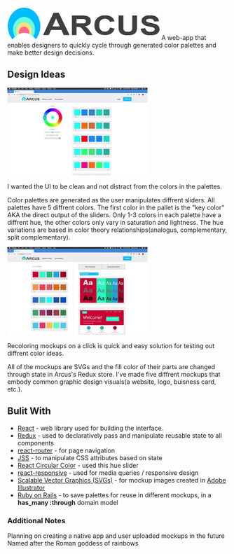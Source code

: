 <img alt="arcus logo" src="src/images/Arcuslogo.png" width="348px" height="75px">
A web-app that enables designers to quickly cycle through generated color palettes and make better design decisions.

## Design Ideas

<img alt="arcus logo" src="src/images/Arcus Wheel Gif.gif" width="320px" height="200px">

I wanted the UI to be clean and not distract from the colors in the palettes.

Color palettes are generated as the user manipulates diffrent sliders. All palettes have 5 diffrent colors. The first color in the pallet is the "key color" AKA the direct output of the sliders. Only 1-3 colors in each palette have a diffrent hue, the other colors only vary in saturation and lightness. The hue variations are based in color theory relationships(analogus, complementary, split complementary).

<img alt="arcus logo" src="src/images/ArcusMockupgif.gif" width="320px" height="200px">

Recoloring mockups on a click is quick and easy solution for testing out diffrent color ideas.

All of the mockups are SVGs and the fill color of their parts are changed through state in Arcus's Redux store. I've made five diffrent mockups that embody common graphic design visuals(a website, logo, buisness card, etc.).

## Bulit With

* [React](https://reactjs.org/) - web library used for building the interface.
* [Redux](https://redux.js.org/) - used to declaratively pass and manipulate reusable state to all components
* [react-router](https://reacttraining.com/react-router/) - for page navigation
* [JSS](https://cssinjs.org/?v=v10.0.0-alpha.13) - to manipulate CSS attributes based on state
* [React Circular Color](https://www.npmjs.com/package/react-circular-color) - used this hue slider
* [react-responsive](https://www.npmjs.com/package/react-responsive) - used for media queries / responsive design
* [Scalable Vector Graphics (SVGs)](https://en.wikipedia.org/wiki/Scalable_Vector_Graphics) - for mockup images created in [Adobe Illustrator](https://www.adobe.com/products/illustrator.html)
* [Ruby on Rails](https://rubyonrails.org/) - to save palettes for reuse in different mockups, in a **has_many :through** domain model

### Additional Notes

Planning on creating a native app and user uploaded mockups in the future
Named after the Roman goddess of rainbows
